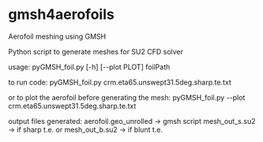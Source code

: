 # gmsh4aerofoils
Aerofoil meshing using GMSH

Python script to generate meshes for SU2 CFD solver

usage: pyGMSH_foil.py [-h] [--plot PLOT] foilPath

to run code:
	pyGMSH_foil.py crm.eta65.unswept31.5deg.sharp.te.txt 
	
or to plot the aerofoil before generating the mesh:
	pyGMSH_foil.py --plot crm.eta65.unswept31.5deg.sharp.te.txt

output files generated:
		aerofoil.geo_unrolled	-> gmsh script
		mesh_out_s.su2 		-> if sharp t.e.
	or
		mesh_out_b.su2 		-> if blunt t.e.
